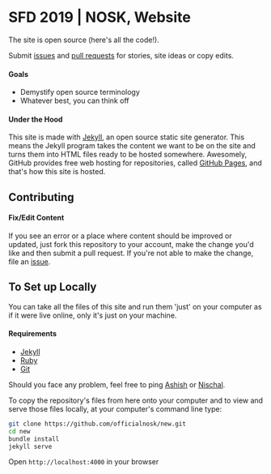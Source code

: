 # SFD 2019 | NOSK, Website



The site is open source (here's all the code!).

Submit [issues](https://github.com/officialnosk/new/issues/new) and [pull requests](https://github.com/officialnosk/new/compare/) for stories, site ideas or copy edits.

#### Goals

- Demystify open source terminology
- Whatever best, you can think off

#### Under the Hood

This site is made with [Jekyll](http://jekyllrb.com), an open source static site generator. This means the Jekyll program takes the content we want to be on the site and turns them into HTML files ready to be hosted somewhere. Awesomely, GitHub provides free web hosting for repositories, called [GitHub Pages](http://pages.github.com/), and that's how this site is hosted.

## Contributing

#### Fix/Edit Content

If you see an error or a place where content should be improved or updated, just fork this repository to your account, make the change you'd like and then submit a pull request. If you're not able to make the change, file an [issue](https://github.com/officialnosk/new/issues/new).

## To Set up Locally

You can take all the files of this site and run them 'just' on your computer as if it were live online, only it's just on your machine.

#### Requirements

* [Jekyll](http://jekyllrb.com/)
* [Ruby](https://www.ruby-lang.org/en/)
* [Git](http://git-scm.com/)

Should you face any problem, feel free to ping [Ashish](https://github.com/MegaMind98) or [Nischal](https://github.com/theOnlyNischal).

To copy the repository's files from here onto your computer and to view and serve those files locally, at your computer's command line type:

```bash
git clone https://github.com/officialnosk/new.git
cd new
bundle install
jekyll serve
```
Open `http://localhost:4000` in your browser
